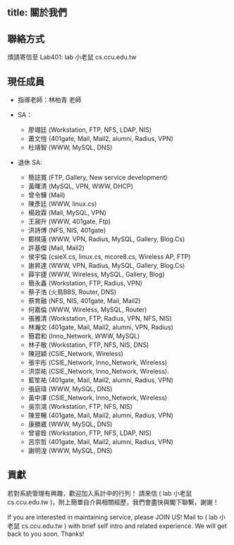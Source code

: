 title: 關於我們
---

## 聯絡方式

煩請寄信至 Lab401: lab 小老鼠 cs.ccu.edu.tw


## 現任成員

+ 指導老師：林柏青 老師
+ SA：
    + 廖翊廷 (Workstation, FTP, NFS, LDAP, NIS)
    + 蕭文愷 (401gate, Mail, Mail2, alumni, Radius, VPN)
    + 杜靖智 (WWW, MySQL, DNS)
    

+ 退休 SA:
    + 簡誌寬 (FTP, Gallery, New service development)
    + 黃暉清 (MySQL, VPN, WWW, DHCP)
    + 曾令驊 (Mail)
    + 陳彥廷 (WWW, linux.cs)
    + 楊政霖 (Mail, MySQL, VPN)
    + 王昶升 (WWW, 401gate, Ftp)
    + 洪詩博 (NFS, NIS, 401gate)
    + 鄭棋薳 (WWW, VPN, Radius, MySQL, Gallery, Blog.Cs)
    + 許基傑 (Mail, Mail2)
    + 侯宇倫 (csieX.cs, linux.cs, mcore8.cs, Wireless AP, FTP)
    + 謝昇達 (WWW, VPN, Radius, MySQL, Gallery, Blog.Cs)
    + 薛宇捷 (WWW, Wireless, MySQL, Gallery, Blog)
    + 簡永鑫 (Workstation, FTP, Radius, VPN)
    + 蔡子浩 (火鳥BBS, Router, DNS)
    + 蔡育融 (NFS, NIS, 401gate, Mail, Mail2)
    + 何嘉倫 (WWW, Wireless, MySQL, Router)
    + 張雅清 (Workstation, FTP, Radius, VPN, NFS, NIS)
    + 林瀚文 (401gate, Mail, Mail2, alumni, VPN, Radius)
    + 簡君和 (Inno_Network, WWW, MySQL)
    + 林子敬 (Workstation, FTP, NFS, NIS, DNS)
    + 陳冠穎 (CSIE_Network, Wireless)
    + 張宇彤 (CSIE_Network, Inno_Network, Wireless)
    + 洪崇祐 (CSIE_Network, Inno_Network, Wireless).
    + 藍笙祐 (401gate, Mail, Mail2, alumni, Radius, VPN)
    + 張庭瑋 (WWW, MySQL, DNS)
    + 黃中澤 (CSIE_Network, Inno_Network, Wireless)
    + 吳宗鴻 (Workstation, FTP, NFS, NIS)
    + 陳昱暢 (401gate, Mail, Mail2, alumni, Radius, VPN)
    + 康勝崴 (WWW, MySQL, DNS)
    + 曾睿銓 (Workstation, FTP, NFS, LDAP, NIS)
    + 呂宗哲 (401gate, Mail, Mail2, alumni, Radius, VPN)
    + 謝明湟 (WWW, MySQL, DNS)

## 貢獻
若對系統管理有興趣，歡迎加入系計中的行列！
請來信 ( lab 小老鼠 cs.ccu.edu.tw )，附上簡單自介與相關經歷，我們會盡快與閣下聯繫，謝謝！

If you are interested in maintaining service, please JOIN US!
Mail to ( lab 小老鼠 cs.ccu.edu.tw ) with brief self intro and related experience. We will get back to you soon. Thanks!
